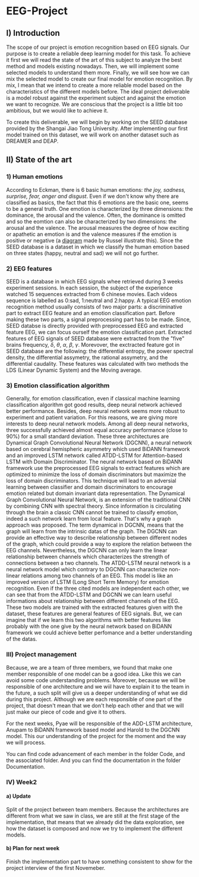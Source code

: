 # EEG-Project


## I) Introduction 

The scope of our project is emotion recognition based on EEG signals. Our purpose is to create a reliable deep learning model for this task. To achieve it first we will read the state of the art of this subject to analyze the best method and models existing nowadays. Then, we will implement some selected models to understand them more. Finally, we will see how we can mix the selected model to create our final model for emotion recognition. By mix, I mean that we intend to create a more reliable model based on the characteristics of the different models before. The ideal project deliverable is a model robust against the experiment subject and against the emotion we want to recognize. We are conscious that the project is a little bit too ambitious, but we would like to achieve it. 

To create this deliverable, we will begin by working on the SEED database provided by the Shangai Jiao Tong University. After implementing our first model trained on this dataset, we will work on another dataset such as DREAMER and DEAP. 


## II) State of the art

### 1) Human emotions

According to Eckman, there is 6 basic human emotions: *the joy, sadness, surprise, fear, anger and disgust*. Even if we don't know why there are classified as basics, the fact that this 6 emotions are the basic one, seems to be a general truth. One emotion is characterized by three dimensions: the dominance, the arousal and the valence. Often, the dominance is omitted and so the eomtion can also be characterized by two dimensions: the arousal and the valence. The arousal measures the degree of how exciting or apathetic an emotion is and the valence measures if the emotion is positive or negative (a [diagram](https://www.pinterest.com/pin/354588170647498721/) made by Russel illustrate this). Since the SEED database is a dataset in which we classify the human emotion based on three states (happy, neutral and sad) we will not go further. 

### 2) EEG features

SEED is a database in which EEG signals whee retrieved during 3 weeks experiment sessions. In each session, the subject of the experience watched 15 sequences extracted from 6 chinese movies. Each videos sequence is labelled as 0:sad, 1:neutral and 2:happy. 
A typical EEG emotion recognition method usually consists of two major parts: a discriminative part to extract EEG feature and an emotion classification part. Before making these two parts, a signal preprocessing part has to be made. Since, SEED databse is directly provided with preprocessed EEG and extracted feature EEG, we can focus ourself the emotion classification part. Extracted features of EEG signals of SEED database were extracted from the "five" brains frequency, $\delta$, $\theta$, $\alpha$, $\beta$, $\gamma$. Morevover, the exctracted feature got in SEED database are the following: the differential entropy, the power spectral density, the differential assymetry, the rational assymetry, and the differential caudality. These features was calculated with two methods the LDS (Linear Dynamic System) and the Moving average. 

### 3) Emotion classification algorithm

Generally, for emotion classification, even if classical machine learning classification algorithm got good results, deep neural network achieved better performance. Besides, deep neural network seems more robust to experiment and patient variation. For this reasons, we are giving more interests to deep neural network models. Among all deep neural networks, three successfully achieved almost equal accuracy performance (close to 90%) for a small standard deviation. These three architectures are Dynamical Graph Convolutional Neural Network (DGCNN), a neural network based on cerebral hemispheric asymmetry which used BiDANN framework and an improved LSTM network called ATDD-LSTM for Attention-based LSTM with Domain Discriminator. 
The neural network based on BiDANN framework use the preprocessed EEG signals to extract features which are optimized to minimize the loss of domain discriminators but maximize the loss of domain discriminators. This technique will lead to an adversial learning between classifier and domain discriminators to encourage emotion related but domain invariant data representation. 
The Dynamical Graph Convolutional Neural Network, is an extension of the traditional CNN by combining CNN with spectral theory. Since information is circulating through the brain a classic CNN cannot be trained to classify emotion, indeed a such network learn from local feature. That's why a graph approach was proposed. The term dynamical in DGCNN, means that the graph will learn from the intrinsic datas of the graph. The DGCNN can provide an effective way to describe relationship between different nodes of the graph, which could provide a way to explore the relation between the EEG channels. 
Nevertheless, the DGCNN can only learn the linear relationship between channels which characterizes the strength of connections between a two channels. 
The ATDD-LSTM neural network is a neural network model which contrary to DGCNN can characterize non-linear relations among two channels of an EEG. This model is like an improved version of LSTM (Long Short Term Memory) for emotion recognition. Even if the three cited models are independent each other, we can see that from the ATDD-LSTM and DGCNN we can learn useful informations about relationship between different channels of the EEG. These two models are trained with the extracted features given with the dataset, these features are general features of EEG signals. But, we can imagine that if we learn this two algorithms with better features like probably with the one give by the neural network based on BiDANN framework we could achieve better perfomance and a better understanding of the datas. 

### III) Project management

Because, we are a team of three members, we found that make one member responsible of one model can be a good idea. Like this we can avoid some code understanding problems. Moreover, because we will be responsible of one architecture and we wiil have to explain it to the team in the future, a such split will give us a deeper understanding of what we did during this project. Although we are each responsible of one part of the project, that doesn't mean that we don't help each other and that we will just make our piece of code and give it to others.

For the next weeks, Pyae will be responsible of the ADD-LSTM architecture, Anupam to BiDANN framework based model and Harold to the DGCNN model. This our understanding of the project for the moment and the way we will process. 

You can find code advancement of each member in the folder Code, and the associated folder. And you can find the documentation in the folder Documentation. 

### IV) Week2

#### a) Update 

Split of the project between team members. Because the architectures are different from what we saw in class, we are still at the first stage of the implementation, that means that we already did the data exploration, see how the dataset is composed and now we try to implement the different models. 

#### b) Plan for next week 

Finish the implementation part to have something consistent to show for the project interview of the first Novemeber. 
